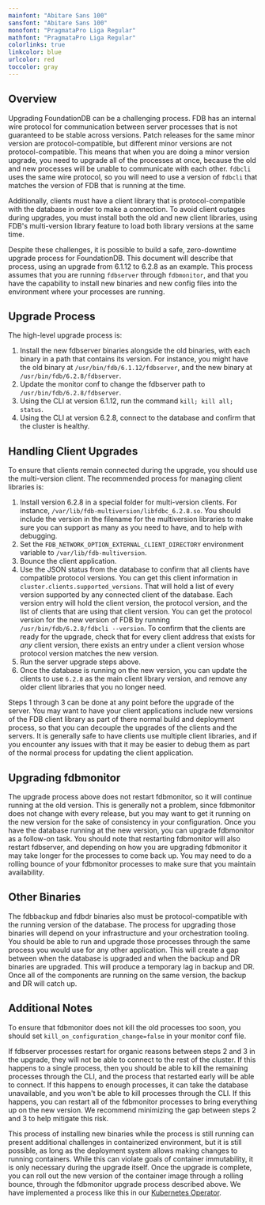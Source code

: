 ```yaml
---
mainfont: "Abitare Sans 100"
sansfont: "Abitare Sans 100"
monofont: "PragmataPro Liga Regular"
mathfont: "PragmataPro Liga Regular"
colorlinks: true
linkcolor: blue
urlcolor: red
toccolor: gray
---
```

## Overview

Upgrading FoundationDB can be a challenging process. FDB has an internal wire protocol for communication between server processes that is not guaranteed to be stable across versions. Patch releases for the same minor version are protocol-compatible, but different minor versions are not protocol-compatible. This means that when you are doing a minor version upgrade, you need to upgrade all of the processes at once, because the old and new processes will be unable to communicate with each other. `fdbcli` uses the same wire protocol, so you will need to use a version of `fdbcli` that matches the version of FDB that is running at the time.

Additionally, clients must have a client library that is protocol-compatible with the database in order to make a connection. To avoid client outages during upgrades, you must install both the old and new client libraries, using FDB's multi-version library feature to load both library versions at the same time.

Despite these challenges, it is possible to build a safe, zero-downtime upgrade process for FoundationDB. This document will describe that process, using an upgrade from 6.1.12 to 6.2.8 as an example. This process assumes that you are running `fdbserver` through `fdbmonitor`, and that you have the capability to install new binaries and new config files into the environment where your processes are running.

## Upgrade Process

The high-level upgrade process is:

1. Install the new fdbserver binaries alongside the old binaries, with each binary in a path that contains its version. For instance, you might have the old binary at `/usr/bin/fdb/6.1.12/fdbserver`, and the new binary at `/usr/bin/fdb/6.2.8/fdbserver`.
2. Update the monitor conf to change the fdbserver path to `/usr/bin/fdb/6.2.8/fdbserver`.
3. Using the CLI at version 6.1.12, run the command `kill; kill all; status`.
4. Using the CLI at version 6.2.8, connect to the database and confirm that the cluster is healthy.

## Handling Client Upgrades

To ensure that clients remain connected during the upgrade, you should use the multi-version client. The recommended process for managing client libraries is:

1. Install version 6.2.8 in a special folder for multi-version clients. For instance, `/var/lib/fdb-multiversion/libfdbc_6.2.8.so`. You should include the version in the filename for the multiversion libraries to make sure you can support as many as you need to have, and to help with debugging.
2. Set the `FDB_NETWORK_OPTION_EXTERNAL_CLIENT_DIRECTORY` environment variable to `/var/lib/fdb-multiversion`.
3. Bounce the client application.
4. Use the JSON status from the database to confirm that all clients have compatible protocol versions. You can get this client information in `cluster.clients.supported_versions`. That will hold a list of every version supported by any connected client of the database. Each version entry will hold the client version, the protocol version, and the list of clients that are using that client version. You can get the protocol version for the new version of FDB by running `/usr/bin/fdb/6.2.8/fdbcli --version`. To confirm that the clients are ready for the upgrade, check that for every client address that exists for *any* client version, there exists an entry under a client version whose protocol version matches the new version.
5. Run the server upgrade steps above.
6. Once the database is running on the new version, you can update the clients to use `6.2.8` as the main client library version, and remove any older client libraries that you no longer need.

Steps 1 through 3 can be done at any point before the upgrade of the server. You may want to have your client applications include new versions of the FDB client library as part of there normal build and deployment process, so that you can decouple the upgrades of the clients and the servers. It is generally safe to have clients use multiple client libraries, and if you encounter any issues with that it may be easier to debug them as part of the normal process for updating the client application.

## Upgrading fdbmonitor

The upgrade process above does not restart fdbmonitor, so it will continue running at the old version. This is generally not a problem, since fdbmonitor does not change with every release, but you may want to get it running on the new version for the sake of consistency in your configuration. Once you have the database running at the new version, you can upgrade fdbmonitor as a follow-on task. You should note that restarting fdbmonitor will also restart fdbserver, and depending on how you are upgrading fdbmonitor it may take longer for the processes to come back up. You may need to do a rolling bounce of your fdbmonitor processes to make sure that you maintain availability.

## Other Binaries

The fdbbackup and fdbdr binaries also must be protocol-compatible with the running version of the database. The process for upgrading those binaries will depend on your infrastructure and your orchestration tooling. You should be able to run and upgrade those processes through the same process you would use for any other application. This will create a gap between when the database is upgraded and when the backup and DR binaries are upgraded. This will produce a temporary lag in backup and DR. Once all of the components are running on the same version, the backup and DR will catch up.

## Additional Notes

To ensure that fdbmonitor does not kill the old processes too soon, you should set `kill_on_configuration_change=false` in your monitor conf file.

If fdbserver processes restart for organic reasons between steps 2 and 3 in the upgrade, they will not be able to connect to the rest of the cluster. If this happens to a single process, then you should be able to kill the remaining processes through the CLI, and the process that restarted early will be able to connect. If this happens to enough processes, it can take the database unavailable, and you won't be able to kill processes through the CLI. If this happens, you can restart all of the fdbmonitor processes to bring everything up on the new version. We recommend minimizing the gap between steps 2 and 3 to help mitigate this risk.

This process of installing new binaries while the process is still running can present additional challenges in containerized environment, but it is still possible, as long as the deployment system allows making changes to running containers. While this can violate goals of container immutability, it is only necessary during the upgrade itself. Once the upgrade is complete, you can roll out the new version of the container image through a rolling bounce, through the fdbmonitor upgrade process described above. We have implemented a process like this in our [Kubernetes Operator](https://github.com/foundationdb/fdb-kubernetes-operator).